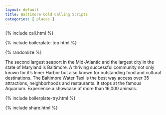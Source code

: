 ```yaml
---
layout: default
title: Baltimore Cold Calling Scripts
categories: [ places ]
---
```


{% include call.html %}

{% include boilerplate-top.html %}


{% randomize %}

The second largest seaport in the Mid-Atlantic and the largest city in the state of Maryland is Baltimore. A thriving successful community not only known for it’s Inner Harbor but also known for outstanding food and cultural destinations. The Baltimore Water Taxi is the best way access over 35 attractions, neighborhoods and restaurants. It stops at the famous Aquarium. Experience a showcase of more than 16,000 animals.

{% include boilerplate-try.html %}

{% include share.html %}